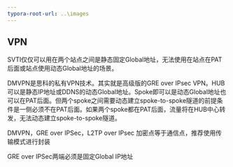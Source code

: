 ```yaml
---
typora-root-url: ..\images
---
```


## VPN

SVTI仅仅可以用在两个站点之间是静态固定Global地址，无法使用在站点在PAT后面或站点使用动态Global地址的场景。

DMVPN是思科的私有VPN技术。其实就是高级版的GRE over IPsec VPN。HUB可以是静态IP地址或DDNS的动态Global地址。Spoke即可以是动态Global地址也可以在PAT后面。但两个spoke之间需要动态建立spoke-to-spoke隧道的前提条件是一侧必须不在PAT后面。如果两个spoke都在PAT后面，流量将在HUB中心转发，无法动态建立spoke-to-spoke隧道。

DMVPN，GRE over IPSec，L2TP over IPsec 加密点等于通信点，推荐使用传输模式进行封装

GRE over IPSec两端必须是固定Global IP地址



















